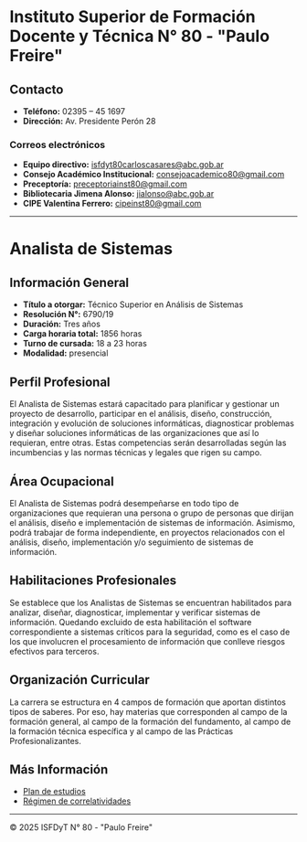# Instituto Superior de Formación Docente y Técnica N° 80 - **"Paulo Freire"**

## Contacto

- **Teléfono:** 02395 – 45 1697  
- **Dirección:** Av. Presidente Perón 28  

### Correos electrónicos

- **Equipo directivo:** isfdyt80carloscasares@abc.gob.ar  
- **Consejo Académico Institucional:** consejoacademico80@gmail.com  
- **Preceptoría:** preceptoriainst80@gmail.com  
- **Bibliotecaria Jimena Alonso:** jialonso@abc.gob.ar  
- **CIPE Valentina Ferrero:** cipeinst80@gmail.com  

---

# Analista de Sistemas

## Información General

- **Título a otorgar:** Técnico Superior en Análisis de Sistemas  
- **Resolución N°:** 6790/19  
- **Duración:** Tres años  
- **Carga horaria total:** 1856 horas  
- **Turno de cursada:** 18 a 23 horas  
- **Modalidad:** presencial  

## Perfil Profesional

El Analista de Sistemas estará capacitado para planificar y gestionar un proyecto de desarrollo, participar en el análisis, diseño, construcción, integración y evolución de soluciones informáticas, diagnosticar problemas y diseñar soluciones informáticas de las organizaciones que así lo requieran, entre otras. Estas competencias serán desarrolladas según las incumbencias y las normas técnicas y legales que rigen su campo.

## Área Ocupacional

El Analista de Sistemas podrá desempeñarse en todo tipo de organizaciones que requieran una persona o grupo de personas que dirijan el análisis, diseño e implementación de sistemas de información. Asimismo, podrá trabajar de forma independiente, en proyectos relacionados con el análisis, diseño, implementación y/o seguimiento de sistemas de información.

## Habilitaciones Profesionales

Se establece que los Analistas de Sistemas se encuentran habilitados para analizar, diseñar, diagnosticar, implementar y verificar sistemas de información. Quedando excluido de esta habilitación el software correspondiente a sistemas críticos para la seguridad, como es el caso de los que involucren el procesamiento de información que conlleve riesgos efectivos para terceros.

## Organización Curricular

La carrera se estructura en 4 campos de formación que aportan distintos tipos de saberes. Por eso, hay materias que corresponden al campo de la formación general, al campo de la formación del fundamento, al campo de la formación técnica específica y al campo de las Prácticas Profesionalizantes.

## Más Información

- [Plan de estudios](https://drive.google.com/file/d/1jePgu_a1mLChzBAA8Ds9W0WyoCePUiuF/view?usp=sharing)
- [Régimen de correlatividades](https://drive.google.com/file/d/17Gk_8x0ydKhJvgyr-9gRAqNQ1-VdHmhA/view?usp=sharing)

---

&copy; 2025 ISFDyT N° 80 - "Paulo Freire"
